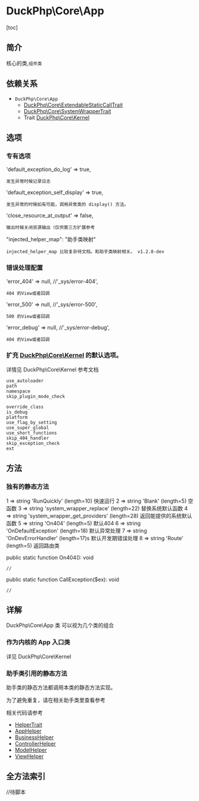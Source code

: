 # DuckPhp\Core\App
[toc]

## 简介
核心的类,`组件类`
## 依赖关系
+ `DuckPhp\Core\App` 
    + [DuckPhp\Core\ExtendableStaticCallTrait](Core-ExtendableStaticCallTrait.md)
    + [DuckPhp\Core\SystemWrapperTrait](Core-SystemWrapperTrait.md)
    + Trait [DuckPhp\Core\Kernel](Core-Kernel.md)


## 选项

### 专有选项
'default_exception_do_log' => true,

    发生异常时候记录日志
'default_exception_self_display' => true,

    发生异常的时候如有可能，调用异常类的 display() 方法。
'close_resource_at_output' => false,
    
    输出时候关闭资源输出（仅供第三方扩展参考
"injected_helper_map": "助手类映射"

    injected_helper_map 比较复杂待文档。和助手类映射相关。 v1.2.8-dev
### 错误处理配置

'error_404' => null,          //'_sys/error-404',

    404 的View或者回调
'error_500' => null,          //'_sys/error-500',

    500 的View或者回调
'error_debug' => null,        //'_sys/error-debug',

    404 的View或者回调


### 扩充 [DuckPhp\Core\Kernel](Core-Kernel.md) 的默认选项。
详情见 DuckPhp\Core\Kernel 参考文档

    use_autoloader
    path
    namespace
    skip_plugin_mode_check

    override_class
    is_debug
    platform
    use_flag_by_setting
    use_super_global
    use_short_functions
    skip_404_handler
    skip_exception_check
    ext

## 方法


### 独有的静态方法

  1 => string 'RunQuickly' (length=10)
快速运行
  2 => string 'Blank' (length=5)
空函数
  3 => string 'system_wrapper_replace' (length=22)
替换系统默认函数
  4 => string 'system_wrapper_get_providers' (length=28)
返回能提供的系统默认函数
  5 => string 'On404' (length=5)
默认404
  6 => string 'OnDefaultException' (length=18)
默认异常处理
  7 => string 'OnDevErrorHandler' (length=17)s
默认开发期错误处理
  8 => string 'Route' (length=5)
返回路由类

public static function On404(): void

    //
public static function CallException($ex): void

    //
## 详解
DuckPhp\Core\App 类 可以视为几个类的组合

### 作为内核的 App 入口类
详见 DuckPhp\Core\Kernel

### 助手类引用的静态方法

助手类的静态方法都调用本类的静态方法实现。

为了避免重复，请在相关助手类里查看参考

相关代码请参考 

 + [HelperTrait](Helper-AppHelper.md)
 + [AppHelper](Helper-AppHelper.md)
 + [BusinessHelper](Helper-BusinessHelper.md)
 + [ControllerHelper](Helper-ControllerHelper.md)
 + [ModelHelper](Helper-ModelHelper.md)
 + [ViewHelper](Helper-ViewHelper.md)


 ## 全方法索引

//待脚本
